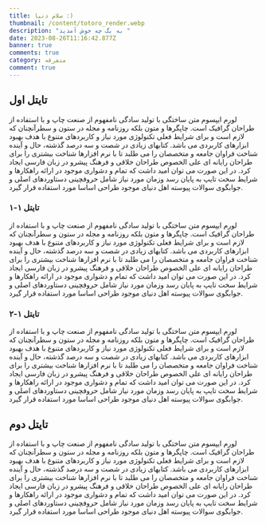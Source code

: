 ```yaml
---
title: سلام دنیا :)
thumbnail: /content/totoro_render.webp
description: "به بگ چه خوش آمدید "
date: 2023-08-26T11:16:42.877Z
banner: true
comments: true
category: متفرقه
comment: true
---
```

## تایتل اول 

لورم ایپسوم متن ساختگی با تولید سادگی نامفهوم از صنعت چاپ و با استفاده از طراحان گرافیک است. چاپگرها و متون بلکه روزنامه و مجله در ستون و سطرآنچنان که لازم است و برای شرایط فعلی تکنولوژی مورد نیاز و کاربردهای متنوع با هدف بهبود ابزارهای کاربردی می باشد. کتابهای زیادی در شصت و سه درصد گذشته، حال و آینده شناخت فراوان جامعه و متخصصان را می طلبد تا با نرم افزارها شناخت بیشتری را برای طراحان رایانه ای علی الخصوص طراحان خلاقی و فرهنگ پیشرو در زبان فارسی ایجاد کرد. در این صورت می توان امید داشت که تمام و دشواری موجود در ارائه راهکارها و شرایط سخت تایپ به پایان رسد وزمان مورد نیاز شامل حروفچینی دستاوردهای اصلی و جوابگوی سوالات پیوسته اهل دنیای موجود طراحی اساسا مورد استفاده قرار گیرد.

### تایتل ۱-۱

لورم ایپسوم متن ساختگی با تولید سادگی نامفهوم از صنعت چاپ و با استفاده از طراحان گرافیک است. چاپگرها و متون بلکه روزنامه و مجله در ستون و سطرآنچنان که لازم است و برای شرایط فعلی تکنولوژی مورد نیاز و کاربردهای متنوع با هدف بهبود ابزارهای کاربردی می باشد. کتابهای زیادی در شصت و سه درصد گذشته، حال و آینده شناخت فراوان جامعه و متخصصان را می طلبد تا با نرم افزارها شناخت بیشتری را برای طراحان رایانه ای علی الخصوص طراحان خلاقی و فرهنگ پیشرو در زبان فارسی ایجاد کرد. در این صورت می توان امید داشت که تمام و دشواری موجود در ارائه راهکارها و شرایط سخت تایپ به پایان رسد وزمان مورد نیاز شامل حروفچینی دستاوردهای اصلی و جوابگوی سوالات پیوسته اهل دنیای موجود طراحی اساسا مورد استفاده قرار گیرد.

### تایتل ۱-۲

لورم ایپسوم متن ساختگی با تولید سادگی نامفهوم از صنعت چاپ و با استفاده از طراحان گرافیک است. چاپگرها و متون بلکه روزنامه و مجله در ستون و سطرآنچنان که لازم است و برای شرایط فعلی تکنولوژی مورد نیاز و کاربردهای متنوع با هدف بهبود ابزارهای کاربردی می باشد. کتابهای زیادی در شصت و سه درصد گذشته، حال و آینده شناخت فراوان جامعه و متخصصان را می طلبد تا با نرم افزارها شناخت بیشتری را برای طراحان رایانه ای علی الخصوص طراحان خلاقی و فرهنگ پیشرو در زبان فارسی ایجاد کرد. در این صورت می توان امید داشت که تمام و دشواری موجود در ارائه راهکارها و شرایط سخت تایپ به پایان رسد وزمان مورد نیاز شامل حروفچینی دستاوردهای اصلی و جوابگوی سوالات پیوسته اهل دنیای موجود طراحی اساسا مورد استفاده قرار گیرد.

## تایتل دوم

لورم ایپسوم متن ساختگی با تولید سادگی نامفهوم از صنعت چاپ و با استفاده از طراحان گرافیک است. چاپگرها و متون بلکه روزنامه و مجله در ستون و سطرآنچنان که لازم است و برای شرایط فعلی تکنولوژی مورد نیاز و کاربردهای متنوع با هدف بهبود ابزارهای کاربردی می باشد. کتابهای زیادی در شصت و سه درصد گذشته، حال و آینده شناخت فراوان جامعه و متخصصان را می طلبد تا با نرم افزارها شناخت بیشتری را برای طراحان رایانه ای علی الخصوص طراحان خلاقی و فرهنگ پیشرو در زبان فارسی ایجاد کرد. در این صورت می توان امید داشت که تمام و دشواری موجود در ارائه راهکارها و شرایط سخت تایپ به پایان رسد وزمان مورد نیاز شامل حروفچینی دستاوردهای اصلی و جوابگوی سوالات پیوسته اهل دنیای موجود طراحی اساسا مورد استفاده قرار گیرد.